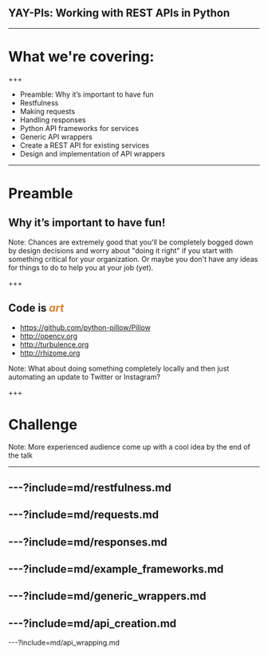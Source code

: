 ## YAY-PIs: Working with REST APIs in Python

---

#  What we're covering:

+++

- Preamble: Why it’s important to have fun <!-- .element: class="fragment" -->
- Restfulness                              <!-- .element: class="fragment" -->
- Making requests <!-- .element: class="fragment" -->
- Handling responses<!-- .element: class="fragment" -->
- Python API frameworks for services<!-- .element: class="fragment" -->
- Generic API wrappers <!-- .element: class="fragment" -->
- Create a REST API for existing services <!-- .element: class="fragment" -->
- Design and implementation of API wrappers <!-- .element: class="fragment" -->

---
# Preamble
## Why it’s important to have fun!

Note:
Chances are extremely good that you'll be completely bogged down by design decisions and worry about
"doing it right" if you start with something critical for your organization. Or maybe you don't have
any ideas for things to do to help you at your job (yet).

+++

## Code is <span style='color: #DC822A'>*art*</span>

- https://github.com/python-pillow/Pillow <!-- .element: class="fragment" -->
- http://opencv.org <!-- .element: class="fragment" -->
- http://turbulence.org <!-- .element: class="fragment" -->
- http://rhizome.org <!-- .element: class="fragment" -->

Note:
What about doing something completely locally and then just automating an update to Twitter or Instagram?

+++
# Challenge 

Note:
More experienced audience come up with a cool idea by the end of the talk

---
---?include=md/restfulness.md
---
---?include=md/requests.md
---
---?include=md/responses.md
---
---?include=md/example_frameworks.md
---
---?include=md/generic_wrappers.md
---
---?include=md/api_creation.md
---
---?include=md/api_wrapping.md